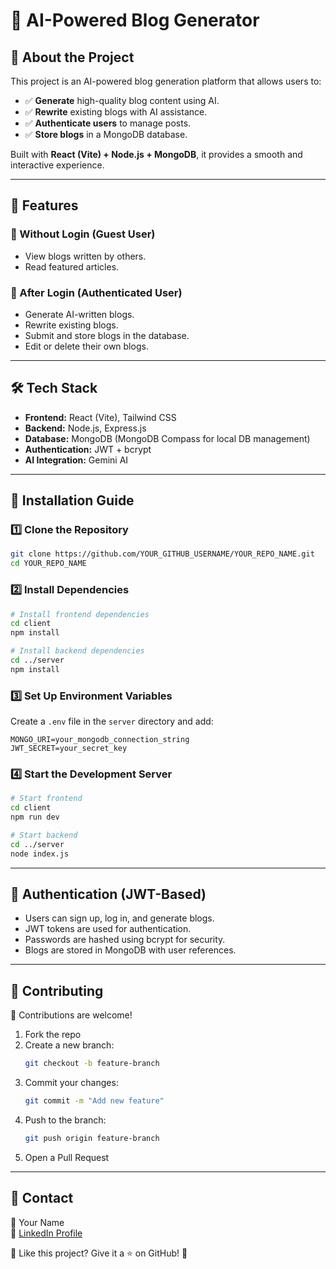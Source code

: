 # 🚀 AI-Powered Blog Generator  

## 📌 About the Project  

This project is an AI-powered blog generation platform that allows users to:  
- ✅ **Generate** high-quality blog content using AI.  
- ✅ **Rewrite** existing blogs with AI assistance.  
- ✅ **Authenticate users** to manage posts.  
- ✅ **Store blogs** in a MongoDB database.  

Built with **React (Vite) + Node.js + MongoDB**, it provides a smooth and interactive experience.  

---

## 🌟 Features  

### 📝 Without Login (Guest User)  
- View blogs written by others.  
- Read featured articles.  

### 🔐 After Login (Authenticated User)  
- Generate AI-written blogs.  
- Rewrite existing blogs.  
- Submit and store blogs in the database.  
- Edit or delete their own blogs.  

---

## 🛠️ Tech Stack  

- **Frontend:** React (Vite), Tailwind CSS  
- **Backend:** Node.js, Express.js  
- **Database:** MongoDB (MongoDB Compass for local DB management)  
- **Authentication:** JWT + bcrypt  
- **AI Integration:** Gemini AI  

---

## 🔧 Installation Guide  

### 1️⃣ Clone the Repository  
```bash
git clone https://github.com/YOUR_GITHUB_USERNAME/YOUR_REPO_NAME.git
cd YOUR_REPO_NAME
```

### 2️⃣ Install Dependencies  
```bash
# Install frontend dependencies
cd client
npm install

# Install backend dependencies
cd ../server
npm install
```

### 3️⃣ Set Up Environment Variables  
Create a `.env` file in the `server` directory and add:  

```env
MONGO_URI=your_mongodb_connection_string
JWT_SECRET=your_secret_key
```

### 4️⃣ Start the Development Server  
```bash
# Start frontend
cd client
npm run dev

# Start backend
cd ../server
node index.js
```

---

## 🔑 Authentication (JWT-Based)  
- Users can sign up, log in, and generate blogs.  
- JWT tokens are used for authentication.  
- Passwords are hashed using bcrypt for security.  
- Blogs are stored in MongoDB with user references.  

---

## 🤝 Contributing  

🙌 Contributions are welcome!  

1. Fork the repo  
2. Create a new branch:  
   ```bash
   git checkout -b feature-branch
   ```  
3. Commit your changes:  
   ```bash
   git commit -m "Add new feature"
   ```  
4. Push to the branch:  
   ```bash
   git push origin feature-branch
   ```  
5. Open a Pull Request  

---

## 📩 Contact  
📧 Your Name  
🔗 [LinkedIn Profile](https://www.linkedin.com/in/YOUR_USERNAME/)  

📌 Like this project? Give it a ⭐ on GitHub! 🚀  


